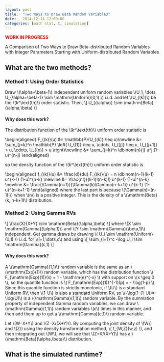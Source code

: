 ```yaml
---
layout: post
title:  "Two Ways to Draw Beta Random Variables"
date:   2014-12-14 12:00:00
categories: [math stat, C, simulation]
---
```


<span style="color:red">**WORK IN PROGRESS**</span>

A Comparison of Two Ways to Draw Beta-distributed Random Variables with Integer Parameters Starting with Uniform-distributed Random Variables

## What are the two methods?

### Method 1: Using Order Statistics

Draw \\(\alpha+\beta-1\\) independent uniform random variables \\(U\_1, \dots, U\_{\alpha+\beta-1} \sim \mathrm{Uniform}(0,1) \\) i.i.d. and let \\(U\_{(k)}\\) be the \\(k^\text{th}\\) order statistic. Then,
\\[  U_{(\alpha)} \sim \mathrm{Beta}(\alpha,\beta)  \\]

#### Why does this work?

The distribution function of the \\(k^\text{th}\\) uniform order statistic is

\\begin{aligned} F\_{(k)}(u) &= \mathbb{P}(U_{(k)} \leq u)\newline
&= \sum\_{j=k}^n \mathbb{P} \left( U\_{(1)} \leq u, \cdots,  U\_{(j)} \leq u, U\_{(j+1)} > u, \cdots,  U\_{(n)} > u \right)\newline
&= \sum\_{j=k}^n \dbinom{n}{j} u^j (1-u)^{n-j} \\end{aligned}

so the density function of the \\(k^\text{th}\\) uniform order statistic is

\\begin{aligned} f_{(k)}(u) &= \frac{d}{du} F\_{(k)}(u) = n \dbinom{n-1}{k-1} u^{k-1} (1-u)^{n-k} \newline
&= \frac{n!}{(k-1)!(n-k)!} u^{k-1} (1-u)^{n-k} \newline 
&= \frac{\Gamma(n+1)}{\Gamma(k)\Gamma(n-k+1)} u^{k-1} (1-u)^{n-k+1-1} \\end{aligned}
where the last part is because \\(\Gamma(n)=(n-1)!\\) when \\(n\\) is a positive integer. This is the density of a \\(\mathrm{Beta}(k, n-k+1)\\) distribution.

### Method 2: Using Gamma RVs

\\[ \frac{X}{X+Y} \sim \mathrm{Beta}(\alpha,\beta)  \\]
where \\(X \sim \mathrm{Gamma}(\alpha,1)\\) and \\(Y \sim \mathrm{Gamma}(\beta,1)\\) independent. Get gamma draws by drawing \\( U\_i \sim \mathrm{Uniform}(0,1) \\) i.i.d. for \\(i=1,\dots,c\\) and using
\\[ \sum_{i=1}^c -\log U_i \sim \mathrm{Gamma}(c,1)  \\]

#### Why does this work?

A \\(\mathrm{Gamma}(1,1)\\) random variable is the same as an \\(\mathrm{Exp}(1)\\) random variable, which has the distribution function \\( F_{\mathrm{Exp}(1)}(x) = 1 - \mathrm{e}^{-x} \\) with support on \\(x \geq 0 \\), so the quantile function is \\( F\_{\mathrm{Exp}(1)}^{-1}(p) = - \log(1-p)  \\). Since this quantile function is strictly monotonic, if \\(U\\) is a standard Uniform RV, then \\(1-U\\) is also a standard Uniform RV, so \\(-\log(1-(1-U))=-\log(U)\\) is a  \\(\mathrm{Gamma}(1,1)\\) random variable. By the summation property of independent Gamma random variables, we can draw \\(\mathrm{Gamma}(1,1)\\) random variables \\(c\\) times in this manner, and then add them up to get a \\(\mathrm{Gamma}(c,1)\\) random variable.

Let \\(W=X+Y\\) and \\(Z=X/(X+Y)\\). By computing the joint density of \\(W\\) and \\(Z\\) using the density transformation method, \\( f_{W,Z}(w,z) \\), and then integrating out \\(W\\), we will see that \\(Z=X/(X+Y)\\) has a \\(\mathrm{Beta}(\alpha,\beta)\\) distribution.


## What is the simulated runtime?

